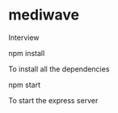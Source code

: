 # mediwave
Interview

npm install 

To install all the dependencies

npm start 

To start the  express server
